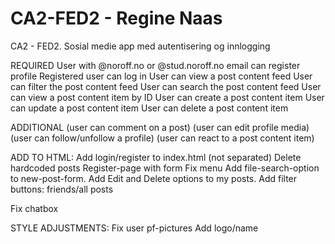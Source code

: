 # CA2-FED2 - Regine Naas

CA2 - FED2. Sosial medie app med autentisering og innlogging

REQUIRED
User with @noroff.no or @stud.noroff.no email can register profile
Registered user can log in
User can view a post content feed
User can filter the post content feed
User can search the post content feed
User can view a post content item by ID
User can create a post content item
User can update a post content item
User can delete a post content item

ADDITIONAL
(user can comment on a post)
(user can edit profile media)
(user can follow/unfollow a profile)
(user can react to a post content item)

ADD TO HTML:
Add login/register to index.html (not separated)
Delete hardcoded posts
Register-page with form
Fix menu
Add file-search-option to new-post-form.
Add Edit and Delete options to my posts.
Add filter buttons: friends/all posts

Fix chatbox

STYLE ADJUSTMENTS:
Fix user pf-pictures
Add logo/name
